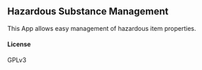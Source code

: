 ## Hazardous Substance Management

This App allows easy management of hazardous item properties.

#### License

GPLv3